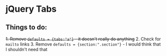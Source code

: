 # jQuery Tabs
## Things to do:

<strike>1. Remove `defaults = {tabs:"a"}` - it doesn't really do anything</strike>
2. Check for `mailto` links
3. Remove `defaults = {section:".section"}` - I would think that I shouldn't need that